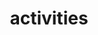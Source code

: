 ---
layout: page
title: activities
nav: true
dropdown: true
children: 
    - title: teaching
      permalink: /teaching/
    - title: divider
    - title: mentorship
      permalink: /mentorship/
---